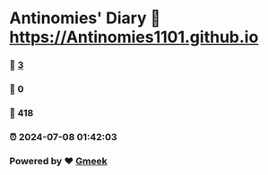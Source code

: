 # Antinomies' Diary :link: https://Antinomies1101.github.io 
### :page_facing_up: [3](https://Antinomies1101.github.io/tag.html) 
### :speech_balloon: 0 
### :hibiscus: 418 
### :alarm_clock: 2024-07-08 01:42:03 
### Powered by :heart: [Gmeek](https://github.com/Meekdai/Gmeek)
